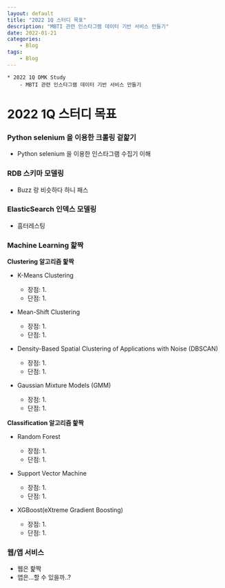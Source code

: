 ```yaml
---
layout: default
title: "2022 1Q 스터디 목표"
description: "MBTI 관련 인스타그램 데이터 기반 서비스 만들기"
date: 2022-01-21
categories:
    - Blog
tags:
    - Blog
---
```

```
* 2022 1Q DMK Study
    - MBTI 관련 인스타그램 데이터 기반 서비스 만들기
```
# 2022 1Q 스터디 목표

### Python selenium 을 이용한 크롤링 겉핥기
- Python selenium 을 이용한 인스타그램 수집기 이해

### RDB 스키마 모델링
- Buzz 랑 비슷하다 하니 패스

### ElasticSearch 인덱스 모델링
- 흠터레스팅

### Machine Learning 핥짝
**Clustering 알고리즘 핥짝**
- K-Means Clustering
    - 장점:
        1. 
    - 단점:
        1. 

- Mean-Shift Clustering
    - 장점:
        1. 
    - 단점:
        1. 

- Density-Based Spatial Clustering of Applications with Noise (DBSCAN)
    - 장점:
        1. 
    - 단점:
        1. 

- Gaussian Mixture Models (GMM)
    - 장점:
        1. 
    - 단점:
        1. 

**Classification 알고리즘 핥짝**
- Random Forest
    - 장점:
        1. 
    - 단점:
        1. 

- Support Vector Machine
    - 장점:
        1. 
    - 단점:
        1. 

- XGBoost(eXtreme Gradient Boosting)
    - 장점:
        1. 
    - 단점:
        1. 

### 웹/앱 서비스
- 웹은 핥짝
- 앱은...할 수 있을까..?
